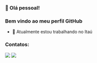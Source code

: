### 👋 Olá pessoal!
### Bem vindo ao meu perfil GitHub

- 🔭 Atualmente estou trabalhando no Itaú

### Contatos:
<div>
<a href = "loiolaananda@gmail.com"><img src="https://img.shields.io/badge/Gmail-D14836?style=for-the-badge&logo=gmail&logoColor=white" target="_blank"></a>
<a href="https://www.linkedin.com/in/ananda-elias/" target="_blank"><img src="https://img.shields.io/badge/-LinkedIn-%230077B5?style=for-the-badge&logo=linkedin&logoColor=white" target="_blank"></a>   
</div>
